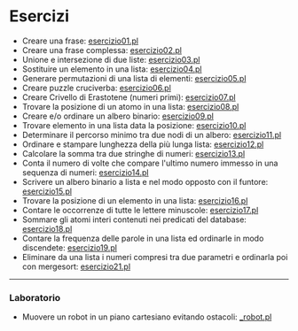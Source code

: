 # Esercizi

* Creare una frase: [esercizio01.pl](esercizio01.pl)
* Creare una frase complessa: [esercizio02.pl](esercizio02.pl)
* Unione e intersezione di due liste: [esercizio03.pl](esercizio03.pl)
* Sostituire un elemento in una lista: [esercizio04.pl](esercizio04.pl)
* Generare permutazioni di una lista di elementi: [esercizio05.pl](esercizio05.pl)
* Creare puzzle cruciverba: [esercizio06.pl](esercizio06.pl)
* Creare Crivello di Erastotene (numeri primi): [esercizio07.pl](esercizio07.pl)
* Trovare la posizione di un atomo in una lista: [esercizio08.pl](esercizio08.pl) 
* Creare e/o ordinare un albero binario: [esercizio09.pl](esercizio09.pl) 
* Trovare elemento in una lista data la posizione: [esercizio10.pl](esercizio10.pl)
* Determinare il percorso minimo tra due nodi di un albero: [esercizio11.pl](esercizio11.pl)
* Ordinare e stampare lunghezza della più lunga lista: [esercizio12.pl](esercizio12.pl)
* Calcolare la somma tra due stringhe di numeri: [esercizio13.pl](esercizio13.pl)
* Conta il numero di volte che compare l'ultimo numero immesso in una sequenza di numeri: [esercizio14.pl](esercizio14.pl)
* Scrivere un albero binario a lista e nel modo opposto con il funtore: [esercizio15.pl](esercizio15.pl)
* Trovare la posizione di un elemento in una lista: [esercizio16.pl](esercizio16.pl)
* Contare le occorrenze di tutte le lettere minuscole: [esercizio17.pl](esercizio17.pl)
* Sommare gli atomi interi contenuti nei predicati del database: [esercizio18.pl](esercizio18.pl)
* Contare la frequenza delle parole in una lista ed ordinarle in modo discendete: [esercizio19.pl](esercizio19.pl)
* Eliminare da una lista i numeri compresi tra due parametri e ordinarla poi con mergesort: [esercizio21.pl](esercizio21.pl)

___
### Laboratorio

* Muovere un robot in un piano cartesiano evitando ostacoli: [_robot.pl](_robot.pl)
